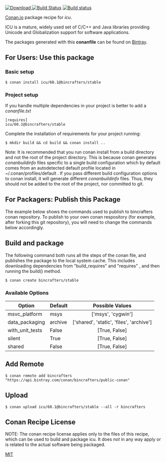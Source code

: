 [![Download](https://api.bintray.com/packages/bincrafters/public-conan/icu%3Abincrafters/images/download.svg) ](https://bintray.com/bincrafters/public-conan/icu%3Abincrafters/_latestVersion)
[![Build Status](https://travis-ci.org/bincrafters/conan-icu.svg?branch=stable%2F60.1)](https://travis-ci.org/bincrafters/conan-icu)
[![Build status](https://ci.appveyor.com/api/projects/status/github/bincrafters/conan-icu?branch=stable%2F60.1&svg=true)](https://ci.appveyor.com/project/bincrafters/conan-icu)

[Conan.io](https://conan.io) package recipe for *icu*.

ICU is a mature, widely used set of C/C++ and Java libraries providing Unicode and Globalization support for software applications.

The packages generated with this **conanfile** can be found on [Bintray](https://bintray.com/bincrafters/public-conan/icu%3Abincrafters).

## For Users: Use this package

### Basic setup

    $ conan install icu/60.1@bincrafters/stable

### Project setup

If you handle multiple dependencies in your project is better to add a *conanfile.txt*

    [requires]
    icu/60.1@bincrafters/stable


Complete the installation of requirements for your project running:

    $ mkdir build && cd build && conan install ..

Note: It is recommended that you run conan install from a build directory and not the root of the project directory.  This is because conan generates *conanbuildinfo* files specific to a single build configuration which by default comes from an autodetected default profile located in ~/.conan/profiles/default .  If you pass different build configuration options to conan install, it will generate different *conanbuildinfo* files.  Thus, they should not be added to the root of the project, nor committed to git.

## For Packagers: Publish this Package

The example below shows the commands used to publish to bincrafters conan repository. To publish to your own conan respository (for example, after forking this git repository), you will need to change the commands below accordingly.

## Build and package

The following command both runs all the steps of the conan file, and publishes the package to the local system cache.  This includes downloading dependencies from "build_requires" and "requires" , and then running the build() method.

    $ conan create bincrafters/stable


### Available Options
| Option        | Default | Possible Values  |
| ------------- |:----------------- |:------------:|
| msvc_platform      | msys |  ['msys', 'cygwin'] |
| data_packaging      | archive |  ['shared', 'static', 'files', 'archive'] |
| with_unit_tests      | False |  [True, False] |
| silent      | True |  [True, False] |
| shared      | False |  [True, False] |

## Add Remote

    $ conan remote add bincrafters "https://api.bintray.com/conan/bincrafters/public-conan"

## Upload

    $ conan upload icu/60.1@bincrafters/stable --all -r bincrafters


## Conan Recipe License

NOTE: The conan recipe license applies only to the files of this recipe, which can be used to build and package icu.
It does *not* in any way apply or is related to the actual software being packaged.

[MIT](https://github.com/sigmoidal/conan-icu/blob/stable/60.1/LICENSE.md)
